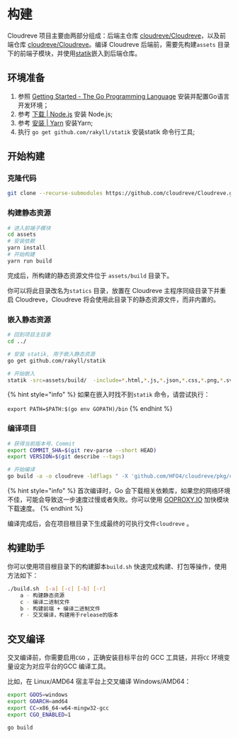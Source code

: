 # 构建

Cloudreve 项目主要由两部分组成：后端主仓库 [cloudreve/Cloudreve](https://github.com/cloudreve/Cloudreve)，以及前端仓库 [cloudreve/Cloudreve](https://github.com/cloudreve/frontend)。编译 Cloudreve 后端前，需要先构建`assets` 目录下的前端子模块，并使用[statik](https://github.com/rakyll/statik)嵌入到后端仓库。

## 环境准备

1. 参照 [Getting Started - The Go Programming Language](https://golang.org/doc/install) 安装并配置Go语言开发环境；
2. 参考 [下载 \| Node.js](https://nodejs.org/zh-cn/download/) 安装 Node.js;
3. 参考 [安装 \| Yarn](https://classic.yarnpkg.com/zh-Hans/docs/install#windows-stable) 安装Yarn;
4. 执行 `go get github.com/rakyll/statik` 安装statik 命令行工具;

## 开始构建

### 克隆代码

```bash
git clone --recurse-submodules https://github.com/cloudreve/Cloudreve.git
```

### 构建静态资源

```bash
# 进入前端子模块
cd assets
# 安装依赖
yarn install
# 开始构建
yarn run build
```

完成后，所构建的静态资源文件位于 `assets/build` 目录下。

你可以将此目录改名为`statics` 目录，放置在 Cloudreve 主程序同级目录下并重启 Cloudreve，Cloudreve 将会使用此目录下的静态资源文件，而非内置的。

### 嵌入静态资源

```bash
# 回到项目主目录
cd ../

# 安装 statik, 用于嵌入静态资源
go get github.com/rakyll/statik

# 开始嵌入
statik -src=assets/build/  -include=*.html,*.js,*.json,*.css,*.png,*.svg,*.ico,*.ttf -f
```

{% hint style="info" %}
如果在嵌入时找不到`statik` 命令，请尝试执行：

`export PATH=$PATH:$(go env GOPATH)/bin`
{% endhint %}

### 编译项目

```bash
# 获得当前版本号、Commit
export COMMIT_SHA=$(git rev-parse --short HEAD)
export VERSION=$(git describe --tags)

# 开始编译
go build -a -o cloudreve -ldflags " -X 'github.com/HFO4/cloudreve/pkg/conf.BackendVersion=$VERSION' -X 'github.com/HFO4/cloudreve/pkg/conf.LastCommit=$COMMIT_SHA'"
```

{% hint style="info" %}
首次编译时，Go 会下载相关依赖库，如果您的网络环境不佳，可能会导致这一步速度过慢或者失败。你可以使用 [GOPROXY.IO](https://goproxy.io/zh/) 加快模块下载速度。
{% endhint %}

编译完成后，会在项目根目录下生成最终的可执行文件`cloudreve` 。

## 构建助手

你可以使用项目根目录下的构建脚本`build.sh` 快速完成构建、打包等操作，使用方法如下：

```bash
./build.sh  [-a] [-c] [-b] [-r]
	a - 构建静态资源
	c - 编译二进制文件
	b - 构建前端 + 编译二进制文件
	r - 交叉编译，构建用于release的版本
```

## 交叉编译

交叉编译前，你需要启用`CGO` ，正确安装目标平台的 GCC 工具链，并将`CC` 环境变量设定为对应平台的GCC 编译工具。

比如，在 Linux/AMD64 宿主平台上交叉编译 Windows/AMD64：

```bash
export GOOS=windows
export GOARCH=amd64
export CC=x86_64-w64-mingw32-gcc
export CGO_ENABLED=1

go build
```

